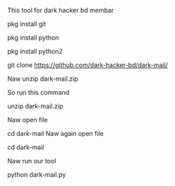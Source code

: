 This tool for dark hacker bd membar

pkg install git

pkg install python

pkg install python2


git clone https://github.com/dark-hacker-bd/dark-mail/

Naw unzip dark-mail.zip

So run this command

unzip dark-mail.zip


Naw open file 

cd dark-mail
Naw again open file 

cd dark-mail

Naw run our tool

python dark-mail.py

